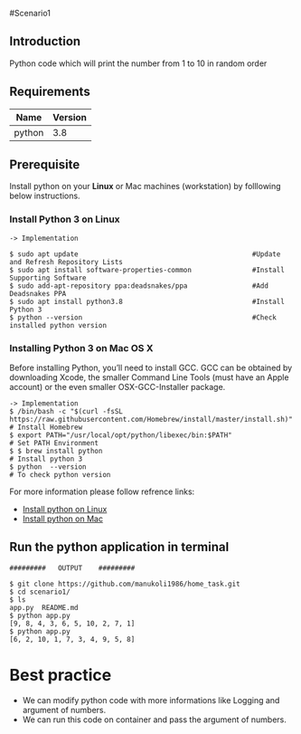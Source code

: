 #Scenario1

## Introduction 

Python code which will print the number from 1 to 10 in random order

<!--- BEGIN_TF_DOCS --->

## Requirements

| Name | Version |
|------|---------|
| python | 3.8 |

## Prerequisite

Install python on your <b>Linux</b> or </b>Mac</b> machines (workstation) by folllowing below instructions.

### Install Python 3 on Linux

```
-> Implementation

$ sudo apt update  				                            #Update and Refresh Repository Lists
$ sudo apt install software-properties-common	            #Install Supporting Software
$ sudo add-apt-repository ppa:deadsnakes/ppa	            #Add Deadsnakes PPA
$ sudo apt install python3.8 		        	            #Install Python 3
$ python --version				                            #Check installed python version

```
### Installing Python 3 on Mac OS X

Before installing Python, you’ll need to install GCC. GCC can be obtained by downloading Xcode, the smaller Command Line Tools (must have an Apple account) or the even smaller OSX-GCC-Installer package.

```
-> Implementation
$ /bin/bash -c "$(curl -fsSL https://raw.githubusercontent.com/Homebrew/install/master/install.sh)"     # Install Homebrew
$ export PATH="/usr/local/opt/python/libexec/bin:$PATH"                                                 # Set PATH Environment
$ $ brew install python                                                                                 # Install python 3
$ python  --version                                                                                    # To check python version

```

For more information please follow refrence links:
* [Install python on Linux](https://phoenixnap.com/kb/how-to-install-python-3-ubuntu)
* [Install python on Mac](https://realpython.com/installing-python/#how-to-install-python-on-macos)

## Run the python application in terminal

```
#########   OUTPUT    #########

$ git clone https://github.com/manukoli1986/home_task.git
$ cd scenario1/
$ ls
app.py  README.md
$ python app.py 
[9, 8, 4, 3, 6, 5, 10, 2, 7, 1]
$ python app.py 
[6, 2, 10, 1, 7, 3, 4, 9, 5, 8]
```

# Best practice
- We can modify python code with more informations like Logging  and argument of numbers. 
- We can run this code on container and pass the argument of numbers.
